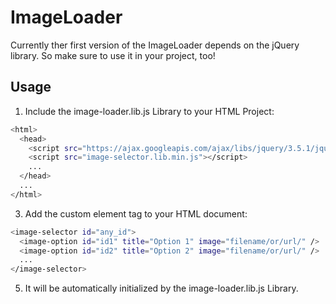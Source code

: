 # ImageLoader
Currently ther first version of the ImageLoader depends on the jQuery library. So make sure to use it in your project, too!

## Usage
1. Include the image-loader.lib.js Library to your HTML Project:
```bash
<html>
  <head>
    <script src="https://ajax.googleapis.com/ajax/libs/jquery/3.5.1/jquery.min.js"></script>
    <script src="image-selector.lib.min.js"></script>
    ...
  </head>
  ...
</html>
```

3. Add the custom element tag <image-selector></image-selector> to your HTML document:
```bash
<image-selector id="any_id">
  <image-option id="id1" title="Option 1" image="filename/or/url/" />
  <image-option id="id2" title="Option 2" image="filename/or/url/" />
  ...
</image-selector>
```

5. It will be automatically initialized by the image-loader.lib.js Library.
